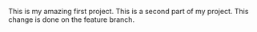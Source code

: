 This is my amazing first project.
This is a second part of my project.
This change is done on the feature branch. 